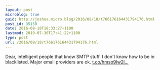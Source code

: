 ```yaml
---
layout: post
microblog: true
guid: http://joshua.micro.blog/2016/08/18/t766176164431794176.html
post_id: 35150
date: 2016-08-18T18:33:27+1100
lastmod: 2019-07-30T17:41:22+1100
type: post
url: /2016/08/18/t766176164431794176.html
---
```

Dear, intelligent people that know SMTP stuff. I don't know how to be in blacklisted. Major email providers are ok. [t.co/hmso9Iw2l...](https://t.co/hmso9Iw2lm)
